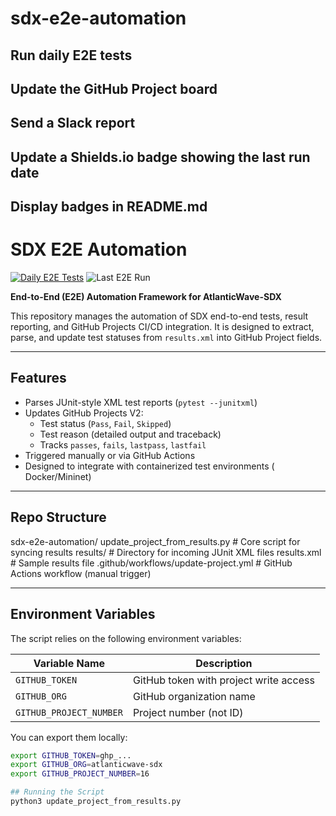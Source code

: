 # sdx-e2e-automation

## Run daily E2E tests

## Update the GitHub Project board

## Send a Slack report

## Update a Shields.io badge showing the last run date

## Display badges in README.md

# SDX E2E Automation

[![Daily E2E Tests](https://github.com/atlanticwave-sdx/sdx-e2e-automation/actions/workflows/e2e-daily.yml/badge.svg?branch=main)](https://github.com/atlanticwave-sdx/sdx-e2e-automation/actions/workflows/e2e-daily.yml)
![Last E2E Run](https://img.shields.io/endpoint?url=https://atlanticwave-sdx.github.io/sdx-e2e-automation/.github/badge/badge.json)


**End-to-End (E2E) Automation Framework for AtlanticWave-SDX**

This repository manages the automation of SDX end-to-end tests, result reporting, and GitHub Projects CI/CD integration. It is designed to extract, parse, and update test statuses from `results.xml` into GitHub Project fields.

---

## Features

- Parses JUnit-style XML test reports (`pytest --junitxml`)
- Updates GitHub Projects V2:
  - Test status (`Pass`, `Fail`, `Skipped`)
  - Test reason (detailed output and traceback)
  - Tracks `passes`, `fails`, `lastpass`, `lastfail`
- Triggered manually or via GitHub Actions
- Designed to integrate with containerized test environments 
( Docker/Mininet)

---

## Repo Structure

sdx-e2e-automation/
update_project_from_results.py   # Core script for syncing results 
results/  # Directory for incoming JUnit XML files 
 results.xml  # Sample results file 
.github/workflows/update-project.yml      # GitHub Actions workflow (manual trigger) 

---

## Environment Variables

The script relies on the following environment variables:

| Variable Name           | Description                          |
|------------------------|--------------------------------------|
| `GITHUB_TOKEN`         | GitHub token with project write access |
| `GITHUB_ORG`           | GitHub organization name              |
| `GITHUB_PROJECT_NUMBER`| Project number (not ID)               |

You can export them locally:

```bash
export GITHUB_TOKEN=ghp_...
export GITHUB_ORG=atlanticwave-sdx
export GITHUB_PROJECT_NUMBER=16

## Running the Script
python3 update_project_from_results.py

